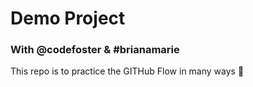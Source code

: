# Demo Project 

### With @codefoster & #brianamarie

This repo is to practice the GITHub Flow in many ways :tada:
